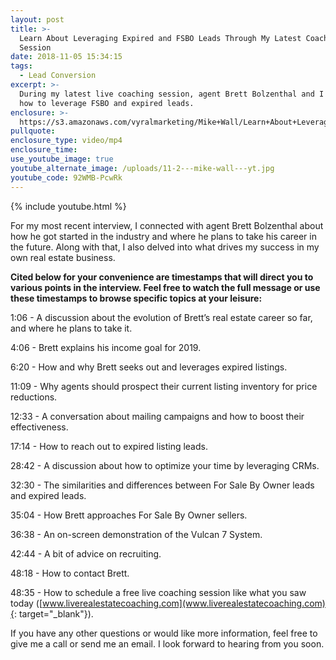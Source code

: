 ```yaml
---
layout: post
title: >-
  Learn About Leveraging Expired and FSBO Leads Through My Latest Coaching
  Session
date: 2018-11-05 15:34:15
tags:
  - Lead Conversion
excerpt: >-
  During my latest live coaching session, agent Brett Bolzenthal and I discussed
  how to leverage FSBO and expired leads.
enclosure: >-
  https://s3.amazonaws.com/vyralmarketing/Mike+Wall/Learn+About+Leveraging+Expired+and+FSBO+Leads+Through+My+Latest+Coaching+Session.mp4
pullquote:
enclosure_type: video/mp4
enclosure_time:
use_youtube_image: true
youtube_alternate_image: /uploads/11-2---mike-wall---yt.jpg
youtube_code: 92WMB-PcwRk
---
```


{% include youtube.html %}

For my most recent interview, I connected with agent Brett Bolzenthal about how he got started in the industry and where he plans to take his career in the future. Along with that, I also delved into what drives my success in my own real estate business.

**Cited below for your convenience are timestamps that will direct you to various points in the interview. Feel free to watch the full message or use these timestamps to browse specific topics at your leisure:**

1:06 - A discussion about the evolution of Brett’s real estate career so far, and where he plans to take it.

4:06 - Brett explains his income goal for 2019.

6:20 - How and why Brett seeks out and leverages expired listings.

11:09 - Why agents should prospect their current listing inventory for price reductions.

12:33 - A conversation about mailing campaigns and how to boost their effectiveness.

17:14 - How to reach out to expired listing leads.

28:42 - A discussion about how to optimize your time by leveraging CRMs.

32:30 - The similarities and differences between For Sale By Owner leads and expired leads.

35:04 - How Brett approaches For Sale By Owner sellers.

36:38 - An on-screen demonstration of the Vulcan 7 System.

42:44 - A bit of advice on recruiting.

48:18 - How to contact Brett.

48:35 - How to schedule a free live coaching session like what you saw today ([www.liverealestatecoaching.com](www.liverealestatecoaching.com){: target="_blank"}).

If you have any other questions or would like more information, feel free to give me a call or send me an email. I look forward to hearing from you soon.